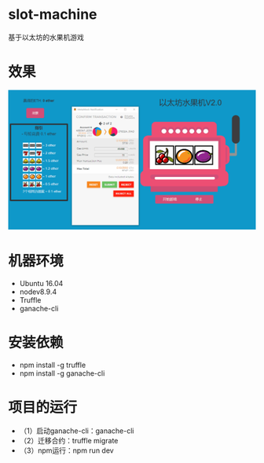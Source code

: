 # slot-machine
基于以太坊的水果机游戏

# 效果
![](./demo.gif)

# 机器环境
- Ubuntu 16.04
- nodev8.9.4
- Truffle
- ganache-cli

# 安装依赖
- npm install -g truffle
- npm install -g ganache-cli

# 项目的运行
- （1）启动ganache-cli：ganache-cli
- （2）迁移合约：truffle migrate
- （3）npm运行：npm run dev
